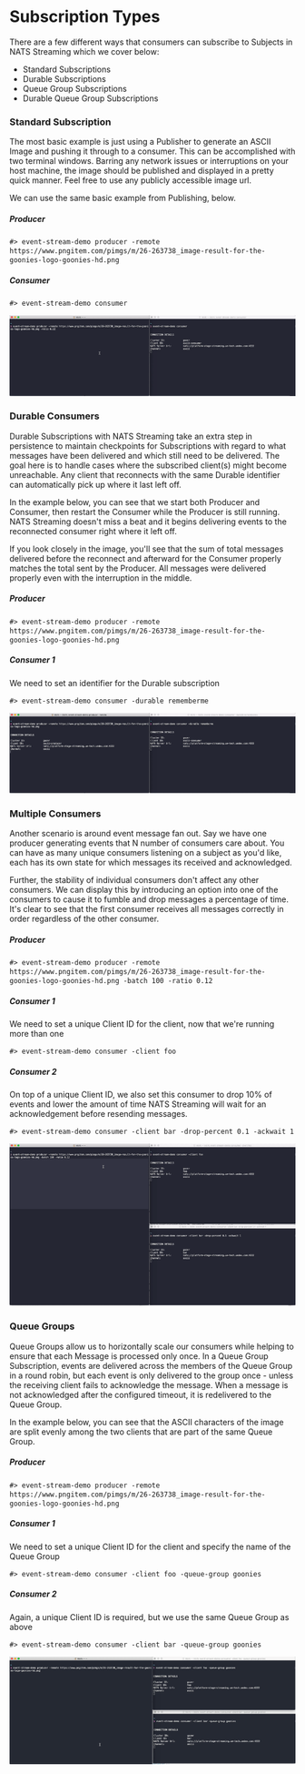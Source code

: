 # Subscription Types

There are a few different ways that consumers can subscribe to Subjects in NATS Streaming which we cover below:
- Standard Subscriptions
- Durable Subscriptions
- Queue Group Subscriptions
- Durable Queue Group Subscriptions

### Standard Subscription

The most basic example is just using a Publisher to generate an ASCII Image and pushing it through to a consumer. This can
be accomplished with two terminal windows. Barring any network issues or interruptions on your host machine, the image
should be published and displayed in a pretty quick manner.  Feel free to use any publicly accessible image url. 

We can use the same basic example from Publishing, below.

##### Producer
```
#> event-stream-demo producer -remote https://www.pngitem.com/pimgs/m/26-263738_image-result-for-the-goonies-logo-goonies-hd.png
```

##### Consumer
```
#> event-stream-demo consumer
```

![basic example](images/basic-example.gif "Basic Example")

### Durable Consumers

Durable Subscriptions with NATS Streaming take an extra step in persistence to maintain checkpoints for Subscriptions 
with regard to what messages have been delivered and which still need to be delivered. The goal here is to handle
cases where the subscribed client(s) might become unreachable. Any client that reconnects with the same Durable 
identifier can automatically pick up where it last left off.

In the example below, you can see that we start both Producer and Consumer, then restart the Consumer while the Producer 
is still running. NATS Streaming doesn't miss a beat and it begins delivering events to the reconnected consumer right
where it left off.

If you look closely in the image, you'll see that the sum of total messages delivered before the reconnect and afterward
for the Consumer properly matches the total sent by the Producer.  All messages were delivered properly even with the 
interruption in the middle.

##### Producer
```
#> event-stream-demo producer -remote https://www.pngitem.com/pimgs/m/26-263738_image-result-for-the-goonies-logo-goonies-hd.png
```

##### Consumer 1
We need to set an identifier for the Durable subscription
```
#> event-stream-demo consumer -durable rememberme
```

![durable subscriber example](images/durable-subscriber.gif "Durable Subscriber Example")

### Multiple Consumers

Another scenario is around event message fan out. Say we have one producer generating events that N number of consumers
care about. You can have as many unique consumers listening on a subject as you'd like, each has its own state for which
messages its received and acknowledged. 

Further, the stability of individual consumers don't affect any other consumers. We can display this by introducing an option
into one of the consumers to cause it to fumble and drop messages a percentage of time. It's clear to see that the first consumer
receives all messages correctly in order regardless of the other consumer.

##### Producer
```
#> event-stream-demo producer -remote https://www.pngitem.com/pimgs/m/26-263738_image-result-for-the-goonies-logo-goonies-hd.png -batch 100 -ratio 0.12
```

##### Consumer 1
We need to set a unique Client ID for the client, now that we're running more than one
```
#> event-stream-demo consumer -client foo
```

##### Consumer 2

On top of a unique Client ID, we also set this consumer to drop 10% of events and lower the amount of time NATS Streaming
will wait for an acknowledgement before resending messages.
```
#> event-stream-demo consumer -client bar -drop-percent 0.1 -ackwait 1
```

![multi consumer example](images/multi-consumer.gif "Multi Consumer Example")

### Queue Groups

Queue Groups allow us to horizontally scale our consumers while helping to ensure that each Message is processed only once. In a
Queue Group Subscription, events are delivered across the members of the Queue Group in a round robin, but each event is
only delivered to the group once - unless the receiving client fails to acknowledge the message. When a message is not
acknowledged after the configured timeout, it is redelivered to the Queue Group.

In the example below, you can see that the ASCII characters of the image are split evenly among the two clients that are
part of the same Queue Group.

##### Producer
```
#> event-stream-demo producer -remote https://www.pngitem.com/pimgs/m/26-263738_image-result-for-the-goonies-logo-goonies-hd.png
```

##### Consumer 1

We need to set a unique Client ID for the client and specify the name of the Queue Group
```
#> event-stream-demo consumer -client foo -queue-group goonies
```

##### Consumer 2

Again, a unique Client ID is required, but we use the same Queue Group as above
```
#> event-stream-demo consumer -client bar -queue-group goonies
```

![queue group example](images/queue-group.gif "Queue Group Example")